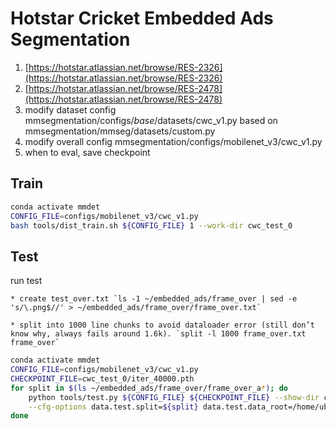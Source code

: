 # Hotstar Cricket Embedded Ads Segmentation 
1. [https://hotstar.atlassian.net/browse/RES-2326](https://hotstar.atlassian.net/browse/RES-2326)
2. [https://hotstar.atlassian.net/browse/RES-2478](https://hotstar.atlassian.net/browse/RES-2478)
3. modify dataset config mmsegmentation/configs/_base_/datasets/cwc_v1.py based on mmsegmentation/mmseg/datasets/custom.py
4. modify overall config mmsegmentation/configs/mobilenet_v3/cwc_v1.py
5. when to eval, save checkpoint

## Train 
```bash 
conda activate mmdet
CONFIG_FILE=configs/mobilenet_v3/cwc_v1.py
bash tools/dist_train.sh ${CONFIG_FILE} 1 --work-dir cwc_test_0
```

## Test 
run test

    * create test_over.txt `ls -1 ~/embedded_ads/frame_over | sed -e 's/\.png$//' > ~/embedded_ads/frame_over/frame_over.txt`

    * split into 1000 line chunks to avoid dataloader error (still don’t know why, always fails around 1.6k). `split -l 1000 frame_over.txt frame_over`
    
```bash 
conda activate mmdet
CONFIG_FILE=configs/mobilenet_v3/cwc_v1.py
CHECKPOINT_FILE=cwc_test_0/iter_40000.pth
for split in $(ls ~/embedded_ads/frame_over/frame_over_a*); do
	python tools/test.py ${CONFIG_FILE} ${CHECKPOINT_FILE} --show-dir cwc_test_over/mask --opacity 1 --gpu-id 0 \
	--cfg-options data.test.split=${split} data.test.data_root=/home/ubuntu/embedded_ads data.test.img_dir=frame_over
done
```